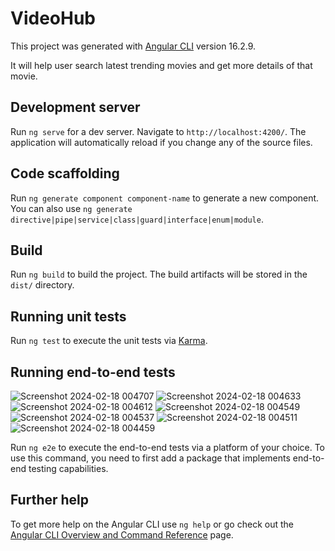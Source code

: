 # VideoHub

This project was generated with [Angular CLI](https://github.com/angular/angular-cli) version 16.2.9.

It will help user search latest trending movies and get more details of that movie.

## Development server

Run `ng serve` for a dev server. Navigate to `http://localhost:4200/`. The application will automatically reload if you change any of the source files.

## Code scaffolding

Run `ng generate component component-name` to generate a new component. You can also use `ng generate directive|pipe|service|class|guard|interface|enum|module`.

## Build

Run `ng build` to build the project. The build artifacts will be stored in the `dist/` directory.

## Running unit tests

Run `ng test` to execute the unit tests via [Karma](https://karma-runner.github.io).

## Running end-to-end tests

![Screenshot 2024-02-18 004707](https://github.com/piyushroy007/VideoHub/assets/42292564/cd1de0dc-0c8e-4749-bade-2db5b85fbfb2)
![Screenshot 2024-02-18 004633](https://github.com/piyushroy007/VideoHub/assets/42292564/1db108f4-69dd-479a-8021-cf47679a8551)
![Screenshot 2024-02-18 004612](https://github.com/piyushroy007/VideoHub/assets/42292564/f3060aac-f74d-40ee-9b24-b304d0d9b035)
![Screenshot 2024-02-18 004549](https://github.com/piyushroy007/VideoHub/assets/42292564/a6d3dffc-c752-4838-a2b2-e879439b6d8a)
![Screenshot 2024-02-18 004537](https://github.com/piyushroy007/VideoHub/assets/42292564/809615bc-92a5-48de-b18b-0d35a645b1a1)
![Screenshot 2024-02-18 004511](https://github.com/piyushroy007/VideoHub/assets/42292564/6526a54f-ce94-4df9-b978-e9845e35e8cd)
![Screenshot 2024-02-18 004459](https://github.com/piyushroy007/VideoHub/assets/42292564/5a9a9f17-39ce-4638-9df1-c7586864b689)


Run `ng e2e` to execute the end-to-end tests via a platform of your choice. To use this command, you need to first add a package that implements end-to-end testing capabilities.

## Further help

To get more help on the Angular CLI use `ng help` or go check out the [Angular CLI Overview and Command Reference](https://angular.io/cli) page.
